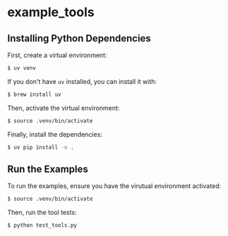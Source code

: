 # example_tools

## Installing Python Dependencies

First, create a virtual environment:

```bash
$ uv venv
```

If you don't have `uv` installed, you can install it with:

```bash
$ brew install uv
```

Then, activate the virtual environment:

```bash
$ source .venv/bin/activate
```

Finally, install the dependencies:

```bash
$ uv pip install -e .
```

## Run the Examples

To run the examples, ensure you have the virutual environment activated:

```bash
$ source .venv/bin/activate
```

Then, run the tool tests:
```bash
$ python test_tools.py
